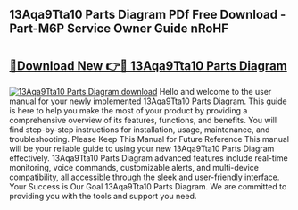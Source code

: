 ## 13Aqa9Tta10 Parts Diagram PDf Free Download - Part-M6P Service Owner Guide nRoHF

# <h2><a href="http://dftgwlm.blite.top/?on=13Aqa9Tta10+Parts+Diagram">🔗Download New 👉🔴 13Aqa9Tta10 Parts Diagram</a></h2>

[![13Aqa9Tta10 Parts Diagram download](https://i.imgur.com/lujVjoI.png)](http://dftgwlm.blite.top/?on=13Aqa9Tta10+Parts+Diagram)
Hello and welcome to the user manual for your newly implemented 13Aqa9Tta10 Parts Diagram. This guide is here to help you make the most of your product by providing a comprehensive overview of its features, functions, and benefits. You will find step-by-step instructions for installation, usage, maintenance, and troubleshooting. Please Keep This Manual for Future Reference This manual will be your reliable guide to using your new 13Aqa9Tta10 Parts Diagram effectively. 13Aqa9Tta10 Parts Diagram advanced features include real-time monitoring, voice commands, customizable alerts, and multi-device compatibility, all accessible through the sleek and user-friendly interface. Your Success is Our Goal 13Aqa9Tta10 Parts Diagram. We are committed to providing you with the tools and support you need.
